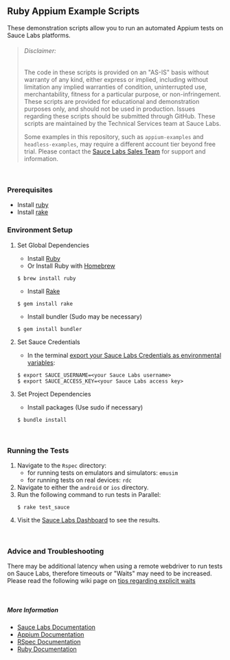 ## Ruby Appium Example Scripts

These demonstration scripts allow you to run an automated Appium tests on Sauce Labs platforms.

> ###### Disclaimer:
> The code in these scripts is provided on an "AS-IS" basis without warranty of any kind, either express or implied, including without limitation any implied warranties of condition, uninterrupted use, merchantability, fitness for a particular purpose, or non-infringement. These scripts are provided for educational and demonstration purposes only, and should not be used in production. Issues regarding these scripts should be submitted through GitHub. These scripts are maintained by the Technical Services team at Sauce Labs.
>
> Some examples in this repository, such as `appium-examples` and `headless-examples`, may require a different account tier beyond free trial. Please contact the [Sauce Labs Sales Team](https://saucelabs.com/contact) for support and information.

<br />

### Prerequisites

* Install [ruby](https://www.ruby-lang.org/en/documentation/installation/)
* Install [rake](http://docs.seattlerb.org/rake/)

### Environment Setup

1. Set Global Dependencies
    * Install [Ruby](https://www.ruby-lang.org/en/documentation/installation/)
    * Or Install Ruby with [Homebrew](http://brew.sh/)
    ```
    $ brew install ruby
    ```
    * Install [Rake](http://docs.seattlerb.org/rake/)
    ```
    $ gem install rake
    ```
    * Install bundler (Sudo may be necessary)
    ```
    $ gem install bundler
    ```

2. Set Sauce Credentials
    * In the terminal [export your Sauce Labs Credentials as environmental variables](https://wiki.saucelabs.com/display/DOCS/Best+Practice%3A+Use+Environment+Variables+for+Authentication+Credentials):
    ```
    $ export SAUCE_USERNAME=<your Sauce Labs username>
    $ export SAUCE_ACCESS_KEY=<your Sauce Labs access key>
    ```
3. Set Project Dependencies
	* Install packages (Use sudo if necessary)
	```
	$ bundle install
	```
 
 <br />
 
### Running the Tests

1. Navigate to the `Rspec` directory:
    * for running tests on emulators and simulators: `emusim`
    * for running tests on real devices: `rdc`
3. Navigate to either the `android` or `ios` directory.
4. Run the following command to run tests in Parallel:
	```
	$ rake test_sauce
	```
5. Visit the [Sauce Labs Dashboard](https://saucelabs.com/beta/dashboard/) to see the results.

<br />

### Advice and Troubleshooting

There may be additional latency when using a remote webdriver to run tests on Sauce Labs, therefore timeouts or "Waits" may need to be increased. Please read the following wiki page on [tips regarding explicit waits](https://wiki.saucelabs.com/display/DOCS/Best+Practice%3A+Use+Explicit+Waits)

<br />

##### More Information
* [Sauce Labs Documentation](https://wiki.saucelabs.com/)
* [Appium Documentation](http://appium.io/slate/en/master/)
* [RSpec Documentation](http://rspec.info/documentation/)
* [Ruby Documentation](http://ruby-doc.org/)